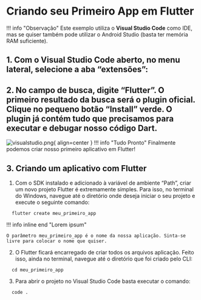 # Criando seu Primeiro App em Flutter

!!! info "Observação" 
    Este exemplo utiliza o **Visual Studio Code** como IDE,  mas se quiser também pode utilizar o Android Studio (basta ter memória RAM suficiente).

## 1. Com o Visual Studio Code aberto, no menu lateral, selecione a aba “extensões”:

## 2. No campo de busca, digite “Flutter”. O primeiro resultado da busca será o plugin oficial. Clique no pequeno botão “Install” verde. O plugin já contém tudo que precisamos para executar e debugar nosso código Dart.

![visualstudio.png](https://arquivo.devmedia.com.br/naoexclusivo/CaioRolla/sala-flutter/artigos/009.png){ align=center }
!!! info "Tudo Pronto" 
Finalmente podemos criar nosso primeiro aplicativo em Flutter!

## 3. Criando um aplicativo com Flutter

1. Com o SDK instalado e adicionado à variável de ambiente “Path”, criar um novo projeto Flutter é extremamente simples. Para isso, no terminal do Windows, navegue até o diretório onde deseja iniciar o seu projeto e execute o seguinte comando:   
  ```
    flutter create meu_primeiro_app
  ```
!!! info inline end "Lorem ipsum"

    O parâmetro meu_primeiro_app é o nome da nossa aplicação. Sinta-se livre para colocar o nome que quiser.


2. O Flutter ficará encarregado de criar todos os arquivos aplicação. Feito isso, ainda no terminal, navegue até o diretório que foi criado pelo CLI: 
```
  cd meu_primeiro_app
```

3. Para abrir o projeto no Visual Studio Code basta executar o comando:
```
  code .
```

